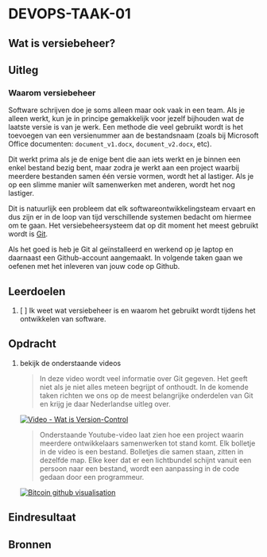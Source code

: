# DEVOPS-TAAK-01

## Wat is versiebeheer?

## Uitleg

### Waarom versiebeheer

Software schrijven doe je soms alleen maar ook vaak in een team. Als je alleen werkt, kun je in principe gemakkelijk voor jezelf bijhouden wat de laatste versie is van je werk. Een methode die veel gebruikt wordt is het toevoegen van een versienummer aan de bestandsnaam (zoals bij Microsoft Office documenten: `document_v1.docx`, `document_v2.docx`, etc).

Dit werkt prima als je de enige bent die aan iets werkt en je binnen een enkel bestand bezig bent, maar zodra je werkt aan een project waarbij meerdere bestanden samen één versie vormen, wordt het al lastiger. Als je op een slimme manier wilt samenwerken met anderen, wordt het nog lastiger.

Dit is natuurlijk een probleem dat elk softwareontwikkelingsteam ervaart en dus zijn er in de loop van tijd verschillende systemen bedacht om hiermee om te gaan. Het versiebeheersysteem dat op dit moment het meest gebruikt wordt is [Git](https://nl.wikipedia.org/wiki/Git_(software)).

Als het goed is heb je Git al geïnstalleerd en werkend op je laptop en daarnaast een Github-account aangemaakt. In volgende taken gaan we oefenen met het inleveren van jouw code op Github.

## Leerdoelen

1. [ ] Ik weet wat versiebeheer is en waarom het gebruikt wordt tijdens het ontwikkelen van software.

## Opdracht

1. bekijk de onderstaande videos
   
    > In deze video wordt veel informatie over Git gegeven. Het geeft niet als je niet alles meteen begrijpt of onthoudt. In de komende taken richten we ons op de meest belangrijke onderdelen van Git en krijg je daar Nederlandse uitleg over.

    [![Video - Wat is Version-Control](img/screenshot-youtube-what-is-git.jpg)](https://www.youtube.com/watch?v=9GKpbI1siow)

    > Onderstaande Youtube-video laat zien hoe een project waarin meerdere ontwikkelaars samenwerken tot stand komt. Elk bolletje in de video is een bestand. Bolletjes die samen staan, zitten in dezelfde map. Elke keer dat er een lichtbundel schijnt vanuit een persoon naar een bestand, wordt een aanpassing in de code gedaan door een programmeur.

    [![Bitcoin github visualisation](img/screenshot-youtube-bitcoin-vis.jpg)](https://www.youtube.com/watch?v=DjYbsq3FXfM)


## Eindresultaat

## Bronnen

